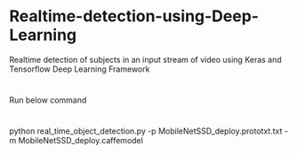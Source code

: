 # Realtime-detection-using-Deep-Learning
Realtime detection of subjects in an input stream of video using Keras and Tensorflow Deep Learning Framework
# 
Run below command

# 
python real_time_object_detection.py -p MobileNetSSD_deploy.prototxt.txt -m MobileNetSSD_deploy.caffemodel


